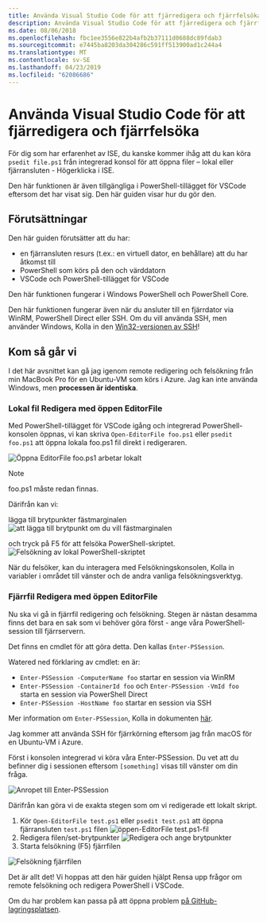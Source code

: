 ```yaml
---
title: Använda Visual Studio Code för att fjärredigera och fjärrfelsöka
description: Använda Visual Studio Code för att fjärredigera och fjärrfelsöka
ms.date: 08/06/2018
ms.openlocfilehash: fbc1ee3556e822b4afb2b37111d0688dc89fdab3
ms.sourcegitcommit: e7445ba8203da304286c591ff513900ad1c244a4
ms.translationtype: MT
ms.contentlocale: sv-SE
ms.lasthandoff: 04/23/2019
ms.locfileid: "62086686"
---
```

# <a name="using-visual-studio-code-for-remote-editing-and-debugging"></a>Använda Visual Studio Code för att fjärredigera och fjärrfelsöka

För dig som har erfarenhet av ISE, du kanske kommer ihåg att du kan köra `psedit file.ps1` från integrerad konsol för att öppna filer – lokal eller fjärransluten - Högerklicka i ISE.

Den här funktionen är även tillgängliga i PowerShell-tillägget för VSCode eftersom det har visat sig. Den här guiden visar hur du gör den.

## <a name="prerequisites"></a>Förutsättningar

Den här guiden förutsätter att du har:

- en fjärransluten resurs (t.ex.: en virtuell dator, en behållare) att du har åtkomst till
- PowerShell som körs på den och värddatorn
- VSCode och PowerShell-tillägget för VSCode

Den här funktionen fungerar i Windows PowerShell och PowerShell Core.

Den här funktionen fungerar även när du ansluter till en fjärrdator via WinRM, PowerShell Direct eller SSH. Om du vill använda SSH, men använder Windows, Kolla in den [Win32-versionen av SSH](https://github.com/PowerShell/Win32-OpenSSH)!

## <a name="lets-go"></a>Kom så går vi

I det här avsnittet kan gå jag igenom remote redigering och felsökning från min MacBook Pro för en Ubuntu-VM som körs i Azure. Jag kan inte använda Windows, men **processen är identiska**.

### <a name="local-file-editing-with-open-editorfile"></a>Lokal fil Redigera med öppen EditorFile

Med PowerShell-tillägget för VSCode igång och integrerad PowerShell-konsolen öppnas, vi kan skriva `Open-EditorFile foo.ps1` eller `psedit foo.ps1` att öppna lokala foo.ps1 fil direkt i redigeraren.

![Öppna EditorFile foo.ps1 arbetar lokalt](https://user-images.githubusercontent.com/2644648/34895897-7c2c46ac-f79c-11e7-9410-a252aff52f13.png)

>[!NOTE]
> foo.ps1 måste redan finnas.

Därifrån kan vi:

lägga till brytpunkter fästmarginalen ![att lägga till brytpunkt om du vill fästmarginalen](https://user-images.githubusercontent.com/2644648/34895893-7bdc38e2-f79c-11e7-8026-8ad53f9a1bad.png)

och tryck på F5 för att felsöka PowerShell-skriptet.
![Felsökning av lokal PowerShell-skriptet](https://user-images.githubusercontent.com/2644648/34895894-7bedb874-f79c-11e7-9180-7e0dc2d02af8.png)

När du felsöker, kan du interagera med Felsökningskonsolen, Kolla in variabler i området till vänster och de andra vanliga felsökningsverktyg.

### <a name="remote-file-editing-with-open-editorfile"></a>Fjärrfil Redigera med öppen EditorFile

Nu ska vi gå in fjärrfil redigering och felsökning. Stegen är nästan desamma finns det bara en sak som vi behöver göra först - ange våra PowerShell-session till fjärrservern.

Det finns en cmdlet för att göra detta. Den kallas `Enter-PSSession`.

Watered ned förklaring av cmdlet: en är:

- `Enter-PSSession -ComputerName foo` startar en session via WinRM
- `Enter-PSSession -ContainerId foo` och `Enter-PSSession -VmId foo` starta en session via PowerShell Direct
- `Enter-PSSession -HostName foo` startar en session via SSH

Mer information om `Enter-PSSession`, Kolla in dokumenten [här](https://docs.microsoft.com/powershell/module/microsoft.powershell.core/enter-pssession?view=powershell-6).

Jag kommer att använda SSH för fjärrkörning eftersom jag från macOS för en Ubuntu-VM i Azure.

Först i konsolen integrerad vi köra våra Enter-PSSession. Du vet att du befinner dig i sessionen eftersom `[something]` visas till vänster om din fråga.

![Anropet till Enter-PSSession](https://user-images.githubusercontent.com/2644648/34895896-7c18e0bc-f79c-11e7-9b36-6f4bd0e9b0db.png)

Därifrån kan göra vi de exakta stegen som om vi redigerade ett lokalt skript.

1. Kör `Open-EditorFile test.ps1` eller `psedit test.ps1` att öppna fjärransluten `test.ps1` filen ![öppen-EditorFile test.ps1-fil](https://user-images.githubusercontent.com/2644648/34895898-7c3e6a12-f79c-11e7-8bdf-549b591ecbcb.png)
2. Redigera filen/set-brytpunkter ![Redigera och ange brytpunkter](https://user-images.githubusercontent.com/2644648/34895892-7bb68246-f79c-11e7-8c0a-c2121773afbb.png)
3. Starta felsökning (F5) fjärrfilen

![Felsökning fjärrfilen](https://user-images.githubusercontent.com/2644648/34895895-7c040782-f79c-11e7-93ea-47724fa5c10d.png)

Det är allt det! Vi hoppas att den här guiden hjälpt Rensa upp frågor om remote felsökning och redigera PowerShell i VSCode.

Om du har problem kan passa på att öppna problem [på GitHub-lagringsplatsen](http://github.com/powershell/vscode-powershell).
